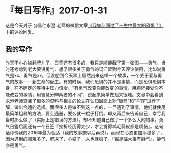 # 『每日写作』2017-01-31

这是今天对于 @易仁永澄 老师的微信文章[《我如何闯过了一生中最大的恐惧？》](https://mp.weixin.qq.com/s/yRfBov8o58c1WwlFx7umfw)下的评论回复。

## 我的写作

昨天不小心被翻牌儿了，日签还有很多的，我只是顺便截了第一张图——勇气。当时还考虑到老大要讲勇气，想了很多关于勇气的词汇留到今天评论使用，比如说勇气是xx、勇气是xx。但没想到今天早上居然出来这样一个故事，一个关于爱与勇气的故事——新生命的诞生。有的时候，我们恐惧的并不是事情，而是恐惧恐惧本身，在不确定的等待中压力倍增。“有勇气改变你能改变的事情，用胸怀接受你不能改变的事情，用智慧分辨两者的不同”，说起来简单做起来很难。文章中会看到永澄老师查阅了很多的资料与相关的论文在认知层面上对“唐筛”和“羊穿”进行了解，做出合适的选择。而很多人是做不到这一点的，一旦遇到了事情，他们就使用最简单粗暴的方法，要么逃避，要么就一棍子打倒。却又再后来告诉自己，幸亏我当时那么做了（实际上是错误的方法），却不知道自己做了一个多么大的错事。勇气日签后面还有一个日签『挫折经历得太少，才会觉得鸡毛蒜皮都是烦恼』。这句话评价我的2016年最为合适（我的故事想以后再说）。而现在心态更加平稳多了，因为遇到的困难多了，解决了，心稳了，人也就稳了。『每逢临大事有静气』，静气亦是勇气。